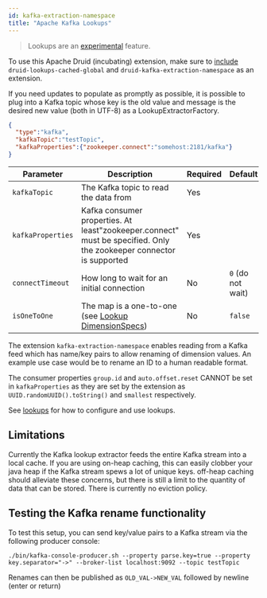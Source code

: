 ```yaml
---
id: kafka-extraction-namespace
title: "Apache Kafka Lookups"
---
```


<!--
  ~ Licensed to the Apache Software Foundation (ASF) under one
  ~ or more contributor license agreements.  See the NOTICE file
  ~ distributed with this work for additional information
  ~ regarding copyright ownership.  The ASF licenses this file
  ~ to you under the Apache License, Version 2.0 (the
  ~ "License"); you may not use this file except in compliance
  ~ with the License.  You may obtain a copy of the License at
  ~
  ~   http://www.apache.org/licenses/LICENSE-2.0
  ~
  ~ Unless required by applicable law or agreed to in writing,
  ~ software distributed under the License is distributed on an
  ~ "AS IS" BASIS, WITHOUT WARRANTIES OR CONDITIONS OF ANY
  ~ KIND, either express or implied.  See the License for the
  ~ specific language governing permissions and limitations
  ~ under the License.
  -->

> Lookups are an [experimental](../experimental.md) feature.

To use this Apache Druid (incubating) extension, make sure to [include](../../development/extensions.md#loading-extensions) `druid-lookups-cached-global` and `druid-kafka-extraction-namespace` as an extension.

If you need updates to populate as promptly as possible, it is possible to plug into a Kafka topic whose key is the old value and message is the desired new value (both in UTF-8) as a LookupExtractorFactory.

```json
{
  "type":"kafka",
  "kafkaTopic":"testTopic",
  "kafkaProperties":{"zookeeper.connect":"somehost:2181/kafka"}
}
```

|Parameter|Description|Required|Default|
|---------|-----------|--------|-------|
|`kafkaTopic`|The Kafka topic to read the data from|Yes||
|`kafkaProperties`|Kafka consumer properties. At least"zookeeper.connect" must be specified. Only the zookeeper connector is supported|Yes||
|`connectTimeout`|How long to wait for an initial connection|No|`0` (do not wait)|
|`isOneToOne`|The map is a one-to-one (see [Lookup DimensionSpecs](../../querying/dimensionspecs.md))|No|`false`|

The extension `kafka-extraction-namespace` enables reading from a Kafka feed which has name/key pairs to allow renaming of dimension values. An example use case would be to rename an ID to a human readable format.

The consumer properties `group.id` and `auto.offset.reset` CANNOT be set in `kafkaProperties` as they are set by the extension as `UUID.randomUUID().toString()` and `smallest` respectively.

See [lookups](../../querying/lookups.md) for how to configure and use lookups.

## Limitations

Currently the Kafka lookup extractor feeds the entire Kafka stream into a local cache. If you are using on-heap caching, this can easily clobber your java heap if the Kafka stream spews a lot of unique keys.
off-heap caching should alleviate these concerns, but there is still a limit to the quantity of data that can be stored.
There is currently no eviction policy.

## Testing the Kafka rename functionality

To test this setup, you can send key/value pairs to a Kafka stream via the following producer console:

```
./bin/kafka-console-producer.sh --property parse.key=true --property key.separator="->" --broker-list localhost:9092 --topic testTopic
```

Renames can then be published as `OLD_VAL->NEW_VAL` followed by newline (enter or return)
